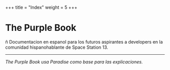 +++
title = "Index"
weight = 5
+++

# The Purple Book
ñ
Documentacion en espanol para los futuros aspirantes a developers en la comunidad hispanohablante de Space Station 13.

---

_The Purple Book usa Paradise como base para las explicaciones._
